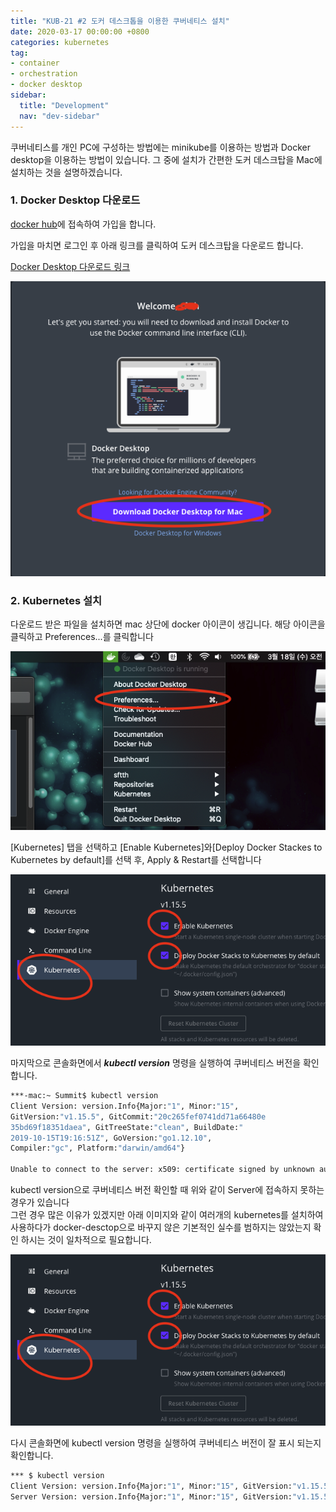 ```yaml
---
title: "KUB-21 #2 도커 데스크톱을 이용한 쿠버네티스 설치"
date: 2020-03-17 00:00:00 +0800
categories: kubernetes
tag: 
- container
- orchestration
- docker desktop
sidebar:
  title: "Development"
  nav: "dev-sidebar"
---
```


쿠버네티스를 개인 PC에 구성하는 방법에는 minikube를 이용하는 방법과 Docker desktop을
이용하는 방법이 있습니다. 그 중에 설치가 간편한 도커 데스크탑을 Mac에 설치하는 것을 
설명하겠습니다.

### 1. Docker Desktop 다운로드

[docker hub](hub.docker.com)에 접속하여 가입을 합니다. <br>

가입을 마치면 로그인 후 아래 링크를 클릭하여 도커 데스크탑을 다운로드 합니다. <br>

[Docker Desktop 다운로드 링크](https://hub.docker.com/?overlay=onboarding)

![KUB-22](/assets/images/kubenetes/KUB22001.png)


### 2. Kubernetes 설치

다운로드 받은 파일을 설치하면 mac 상단에 docker 아이콘이 생깁니다. 해당 아이콘을 
클릭하고 Preferences...를 클릭합니다 <br>

![KUB-22](/assets/images/kubenetes/KUB22002.png)

[Kubernetes] 탭을 선택하고 [Enable Kubernetes]와[Deploy Docker Stackes
to Kubernetes by default]를 선택 후, Apply & Restart를 선택합니다 <br>

![KUB-22](/assets/images/kubenetes/KUB22003.png)

마지막으로 콘솔화면에서 ***kubectl version*** 명령을 실행하여 쿠버네티스 버전을
확인합니다. <br>

```sh 
***-mac:~ Summit$ kubectl version
Client Version: version.Info{Major:"1", Minor:"15", 
GitVersion:"v1.15.5", GitCommit:"20c265fef0741dd71a66480e
35bd69f18351daea", GitTreeState:"clean", BuildDate:"
2019-10-15T19:16:51Z", GoVersion:"go1.12.10", 
Compiler:"gc", Platform:"darwin/amd64"}

Unable to connect to the server: x509: certificate signed by unknown authority
```
kubectl version으로 쿠버네티스 버전 확인할 때 위와 같이 Server에 접속하지 못하는 
경우가 있습니다 <br>
그런 경우 많은 이유가 있겠지만 아래 이미지와 같이 여러개의 kubernetes를 설치하여
사용하다가 docker-desctop으로 바꾸지 않은 기본적인 실수를 범하지는 않았는지 확인
하시는 것이 일차적으로 필요합니다. <br>

![KUB-22](/assets/images/kubenetes/KUB22003.png)

다시 콘솔화면에 kubectl version 명령을 실행하여 쿠버네티스 버전이 잘 표시 되는지
확인합니다. <br>

```sh
*** $ kubectl version
Client Version: version.Info{Major:"1", Minor:"15", GitVersion:"v1.15.5", GitCommit:"20c265fef0741dd71a66480e35bd69f18351daea", GitTreeState:"clean", BuildDate:"2019-10-15T19:16:51Z", GoVersion:"go1.12.10", Compiler:"gc", Platform:"darwin/amd64"}
Server Version: version.Info{Major:"1", Minor:"15", GitVersion:"v1.15.5", GitCommit:"20c265fef0741dd71a66480e35bd69f18351daea", GitTreeState:"clean", BuildDate:"2019-10-15T19:07:57Z", GoVersion:"go1.12.10", Compiler:"gc", Platform:"linux/amd64"}
```


